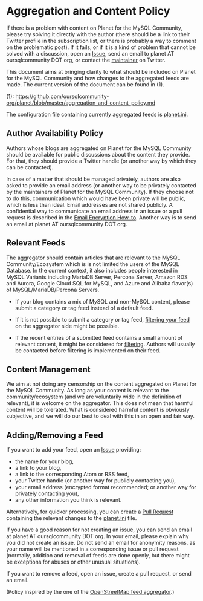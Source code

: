 # Aggregation and Content Policy

If there is a problem with content on Planet for the MySQL Community, please
try solving it directly with the author (there should be a link to their Twitter
profile in the subscription list, or there is probably a way to comment on
the problematic post).  If it fails, or if it is a kind of problem that cannot
be solved with a discussion, open an
[Issue](https://github.com/oursqlcommunity-org/planet/issues),
send an email to planet AT oursqlcommunity DOT org, or contact the
[maintainer](https://twitter.com/jfg956) on Twitter.

This document aims at bringing clarity to what should be included on Planet for
the MySQL Community and how changes to the aggregated feeds are made.  The
current version of the document can be found in (1).

(1): https://github.com/oursqlcommunity-org/planet/blob/master/aggregation_and_content_policy.md

The configuration file containing currently aggregated feeds is
[planet.ini](https://github.com/oursqlcommunity-org/planet/blob/master/planet.ini).


## Author Availability Policy

Authors whose blogs are aggregated on Planet for the MySQL Community should be
available for public discussions about the content they provide.  For that,
they should provide a Twitter handle (or another way by which they can be
contacted).

In case of a matter that should be managed privately, authors are also asked to
provide an email address (or another way to be privately contacted by the
maintainers of Planet for the MySQL Community).  If they choose not to do this,
communication which would have been private will be public, which is less than
ideal.  Email addresses are not shared publicly.  A confidential way to
communicate an email address in an issue or a pull request is described in the
[Email Encryption How-to](https://github.com/oursqlcommunity-org/planet/blob/master/email_encryption_howto.md).
Another way is to send an email at planet AT oursqlcommunity DOT org.


## Relevant Feeds

The aggregator should contain articles that are relevant to the MySQL
Community/Ecosystem which is is not limited the users of the MySQL Database.
In the current context, it also includes people interested in MySQL Variants
including MariaDB Server, Percona Server, Amazon RDS and Aurora, Google Cloud
SQL for MySQL, and Azure and Alibaba flavor(s) of MySQL/MariaDB/Percona Servers.

- If your blog contains a mix of MySQL and non-MySQL content, please submit a
category or tag feed instead of a default feed.

- If it is not possible to submit a category or tag feed,
[filtering your feed](https://github.com/oursqlcommunity-org/planet/blob/master/feed_filtering.md)
on the aggregator side might be possible.

- If the recent entries of a submitted feed contains a small amount of relevant
content, it might be considered for
[filtering](https://github.com/oursqlcommunity-org/planet/blob/master/feed_filtering.md).
Authors will usually be contacted before filtering is implemented on their feed.


## Content Management

We aim at not doing any censorship on the content aggregated on Planet for the
MySQL Community.  As long as your content is relevant to the community/ecosystem
(and we are voluntarily wide in the definition of relevant), it is welcome on
the aggregator.  This does not mean that harmful content will be tolerated.
What is considered harmful content is obviously subjective, and we will do our
best to deal with this in an open and fair way.


## Adding/Removing a Feed

If you want to add your feed, open an
[Issue](https://github.com/oursqlcommunity-org/planet/issues)
providing:

* the name for your blog,
* a link to your blog,
* a link to the corresponding Atom or RSS feed,
* your Twitter handle (or another way for publicly contacting you),
* your email address (encrypted format recommended; or another way for privately contacting you),
* any other information you think is relevant.

Alternatively, for quicker processing, you can create a
[Pull Request](https://github.com/oursqlcommunity-org/planet/pulls)
containing the relevant changes to the
[planet.ini](https://github.com/oursqlcommunity-org/planet/blob/master/planet.ini)
file.

If you have a good reason for not creating an issue, you can send an email at
planet AT oursqlcommunity DOT org.  In your email, please explain why you did
not create an issue.  Do not send an email for anonymity reasons, as your name
will be mentioned in a corresponding issue or pull request (normally, addition
and removal of feeds are done openly, but there might be exceptions for abuses
or other unusual situations).

If you want to remove a feed, open an issue, create a pull request, or send an
email.

(Policy inspired by the one of the
[OpenStreetMap feed aggregator](https://github.com/gravitystorm/blogs.osm.org/blob/700ff57d4b6fb8b821f5baee2799f4eeaacb95cc/FEEDS.md).)
